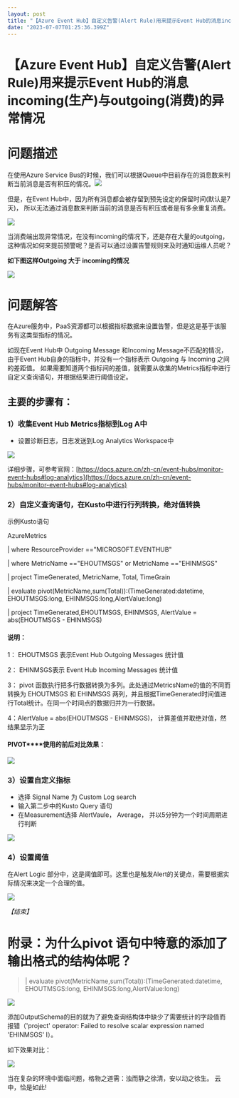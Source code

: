 ```yaml
---
layout: post
title: "【Azure Event Hub】自定义告警(Alert Rule)用来提示Event Hub的消息incoming(生产)与outgoing(消费)的异常情况"
date: "2023-07-07T01:25:36.399Z"
---
```

【Azure Event Hub】自定义告警(Alert Rule)用来提示Event Hub的消息incoming(生产)与outgoing(消费)的异常情况
================================================================================

问题描述
====

在使用Azure Service Bus的时候，我们可以根据Queue中目前存在的消息数来判断当前消息是否有积压的情况。![](https://img2023.cnblogs.com/blog/2127802/202307/2127802-20230706213915197-1209473898.png)

但是，在Event Hub中，因为所有消息都会被存留到预先设定的保留时间(默认是7天)， 所以无法通过消息数来判断当前的消息是否有积压或者是有多余重复消费。

![](https://img2023.cnblogs.com/blog/2127802/202307/2127802-20230706213915268-1757620287.png)

当消费端出现异常情况，在没有incoming的情况下，还是存在大量的outgoing，这种情况如何来提前预警呢？是否可以通过设置告警规则来及时通知运维人员呢？

**如下图这样Outgoing 大于 incoming的情况**

![](https://img2023.cnblogs.com/blog/2127802/202307/2127802-20230706212149370-1244050922.png)

问题解答
====

在Azure服务中，PaaS资源都可以根据指标数据来设置告警，但是这是基于该服务有这类型指标的情况。

如现在Event Hub中 Outgoing Message 和Incoming Message不匹配的情况，由于Event Hub自身的指标中，并没有一个指标表示 Outgoing 与 Incoming 之间的差距值。 如果需要知道两个指标间的差值，就需要从收集的Metrics指标中进行自定义查询语句，并根据结果进行阈值设定。

主要的步骤有：
-------

### 1）收集Event Hub Metrics指标到Log A中

*   设置诊断日志，日志发送到Log Analytics Workspace中

![](https://img2023.cnblogs.com/blog/2127802/202307/2127802-20230706213915244-1383985911.png)

详细步骤，可参考官网：[https://docs.azure.cn/zh-cn/event-hubs/monitor-event-hubs#log-analytics](https://docs.azure.cn/zh-cn/event-hubs/monitor-event-hubs#log-analytics)

### 2）自定义查询语句，在Kusto中进行行列转换，绝对值转换

示例Kusto语句

AzureMetrics

| where ResourceProvider \=="MICROSOFT.EVENTHUB"

| where MetricName \=="EHOUTMSGS" or MetricName \=="EHINMSGS"

| project  TimeGenerated, MetricName, Total, TimeGrain

| evaluate pivot(MetricName,sum(Total)):(TimeGenerated:datetime, EHOUTMSGS:long, EHINMSGS:long,AlertValue:long)

| project TimeGenerated,EHOUTMSGS, EHINMSGS, AlertValue \= abs(EHOUTMSGS \- EHINMSGS)

#### **说明：**

1： EHOUTMSGS 表示Event Hub Outgoing Messages 统计值

2： EHINMSGS表示 Event Hub Incoming Messages 统计值

3： pivot 函数执行把多行数据转换为多列。此处通过MetricsName的值的不同而转换为 EHOUTMSGS 和 EHINMSGS 两列，并且根据TimeGenerated时间值进行Total统计。在同一个时间点的数据归并为一行数据。

4：AlertValue = abs(EHOUTMSGS - EHINMSGS)， 计算差值并取绝对值，然结果显示为正

#### **PIVOT****使用的前后对比效果：**

![](https://img2023.cnblogs.com/blog/2127802/202307/2127802-20230706213722671-1424583324.png)

### 3）设置自定义指标

*   选择 Signal Name 为 Custom Log search
*   输入第二步中的Kusto Query 语句
*   在Measurement选择 AlertVaule， Average， 并以5分钟为一个时间周期进行判断

![](https://img2023.cnblogs.com/blog/2127802/202307/2127802-20230706213915419-654373596.png)

### 4）设置阈值

在Alert Logic 部分中，这是阈值即可。这里也是触发Alert的关键点，需要根据实际情况来决定一个合理的值。

![](https://img2023.cnblogs.com/blog/2127802/202307/2127802-20230706213915268-1719576034.png)

_【结束】_

附录：为什么pivot 语句中特意的添加了 输出格式的结构体呢？
================================

> | evaluate pivot(MetricName,sum(Total)):(TimeGenerated:datetime, EHOUTMSGS:long, EHINMSGS:long,AlertValue:long)

![](https://img2023.cnblogs.com/blog/2127802/202307/2127802-20230706213915481-1690253741.png)

添加OutputSchema的目的就为了避免查询结构体中缺少了需要统计的字段值而报错（'project' operator: Failed to resolve scalar expression named 'EHINMSGS' I）。

如下效果对比：

![](https://img2023.cnblogs.com/blog/2127802/202307/2127802-20230706213915282-289604766.png)

当在复杂的环境中面临问题，格物之道需：浊而静之徐清，安以动之徐生。 云中，恰是如此!